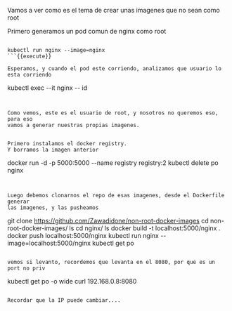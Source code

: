 Vamos a ver como es el tema de crear unas imagenes que no sean como root 


Primero generamos un pod comun de nginx como root 

```

kubectl run nginx --image=nginx
```{{execute}}

Esperamos, y cuando el pod este corriendo, analizamos que usuario lo esta corriendo

```
kubectl exec --it nginx -- id

```{{execute}}


Como vemos, este es el usuario de root, y nosotros no queremos eso, para eso
vamos a generar nuestras propias imagenes.


Primero instalamos el docker registry.
Y borramos la imagen anterior

```
docker run -d -p 5000:5000 --name registry registry:2
kubectl delete po nginx
```{{execute}}


Luego debemos clonarnos el repo de esas imagenes, desde el Dockerfile generar
las imagenes, y las pusheamos

```
git clone https://github.com/Zawadidone/non-root-docker-images
cd non-root-docker-images/
ls
cd nginx/
ls
docker build -t localhost:5000/nginx .
docker push localhost:5000/nginx
kubectl run nginx --image=localhost:5000/nginx
kubectl get po
```{{execute}}

vemos si levanto, recordemos que levanta en el 8080, por que es un port no priv

```
kubectl get po -o wide
curl 192.168.0.8:8080
```{{execute}}

Recordar que la IP puede cambiar....


